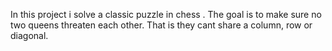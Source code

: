 In this project i solve a classic puzzle in chess . The goal is to make sure no two queens threaten each other. That is they cant share a column, row or diagonal.
